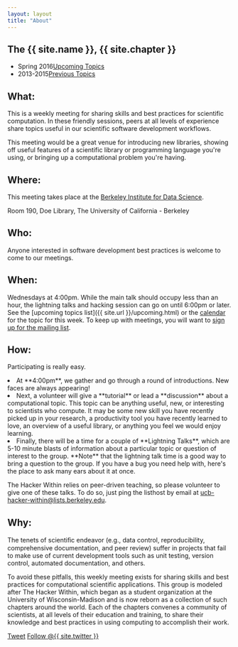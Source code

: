 ```yaml
---
layout: layout
title: "About"
---
```


<!-- You can edit this whole page, remove it, or use it as basis for any non-post pages you have. -->
<section class="content">

# The {{ site.name }}, {{ site.chapter }}

<ul class="listing">
<li>
<span>Spring 2016</span><a href="{{ site.url }}/upcoming.html">Upcoming Topics</a>
</li>
<li>
<span>2013-2015</span><a href="{{ site.url }}/previous.html">Previous Topics</a>
</li>
</ul>


## What:

This is a weekly meeting for sharing skills and best practices for
scientific computation. In these friendly sessions, peers at all levels
of experience share topics useful in our scientific software development
workflows.

This meeting would be a great venue for introducing new libraries,
showing off useful features of a scientific library or programming
language you're using, or bringing up a computational problem you're
having.

## Where:



This meeting takes place at the [Berkeley Institute for Data
Science](https://bids.berkeley.edu).

Room 190, Doe Library, The University of California - Berkeley


## Who:

Anyone interested in software development best practices is welcome to
come to our meetings.


## When:


Wednesdays at 4:00pm. While the main talk should occupy less than an hour, the
lightning talks and hacking session can go on until 6:00pm or later. See the [upcoming topics list]({{ site.url }}/upcoming.html)
or the [calendar](http://bit.ly/1cqFKuh)
for the topic for this week.
To keep up with meetings, you will want to
[sign up for the mailing list](https://calmail.berkeley.edu/manage/list/listinfo/ucb-hacker-within@lists.berkeley.edu).



## How:

Participating is really easy.
<li>At **4:00pm**, we gather and go through a round of introductions.
New faces are always appearing!</li>
<li>Next, a volunteer will give a **tutorial** or lead a
**discussion** about a
computational topic. This topic can be anything useful, new, or
interesting to scientists who compute. It may be some new skill you have recently picked
up in your research, a productivity tool you have recently learned to love, an overview of a
useful library, or anything you feel we would enjoy learning.</li>
<li>Finally, there will be a time for a couple of **Lightning Talks**, which
are 5-10 minute blasts of information about a particular topic or
question of interest to the group.
**Note** that the lightning talk time is a good way to bring a
question to the group. If you have a bug you need help with, here's the
place to ask many ears about it at once.
</li>

The Hacker Within relies on peer-driven teaching, so please volunteer to
give one of these talks. To do so, just ping the listhost by email at
[ucb-hacker-within@lists.berkeley.edu](mailto:ucb-hacker-within@lists.berkeley.edu).


## Why:


The tenets of scientiﬁc endeavor (e.g., data control, reproducibility,
comprehensive documentation, and peer review) suffer in projects that fail
to make use of current development tools such as unit testing, version
control, automated documentation, and others.


To avoid these pitfalls, this weekly meeting exists for sharing skills and best practices for
computational scientific applications. This group is modeled after The
Hacker Within, which  began as a student organization at the University of Wisconsin-Madison and
is now reborn as a collection of such chapters around the world. Each of
the chapters convenes a community of scientists, at all levels of their
education and training, to share their knowledge and best practices in
using computing to accomplish their work.

<a href="http://twitter.com/share" class="twitter-share-button" data-count="none" data-via="{{ site.twitter }}">Tweet</a>
<a href="http://twitter.com/{{ site.twitter }}" class="twitter-follow-button" data-show-count="false">Follow @{{ site.twitter }}</a>
<script src="http://platform.twitter.com/widgets.js" type="text/javascript"></script>
</section>
